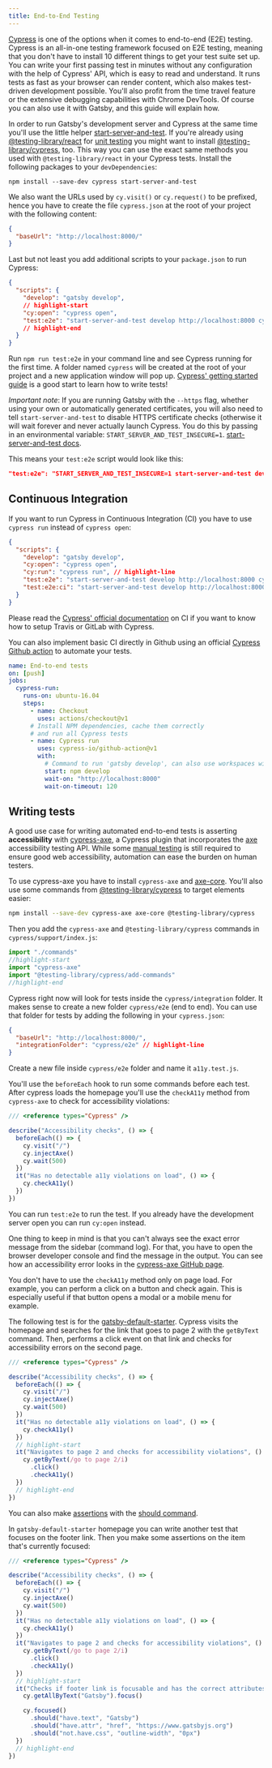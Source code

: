 ```yaml
---
title: End-to-End Testing
---
```


[Cypress](https://www.cypress.io/) is one of the options when it comes to end-to-end (E2E) testing. Cypress is an all-in-one testing framework focused on E2E testing, meaning that you don't have to install 10 different things to get your test suite set up. You can write your first passing test in minutes without any configuration with the help of Cypress' API, which is easy to read and understand. It runs tests as fast as your browser can render content, which also makes test-driven development possible. You'll also profit from the time travel feature or the extensive debugging capabilities with Chrome DevTools. Of course you can also use it with Gatsby, and this guide will explain how.

In order to run Gatsby's development server and Cypress at the same time you'll use the little helper [start-server-and-test](https://github.com/bahmutov/start-server-and-test). If you're already using [@testing-library/react](https://github.com/testing-library/react-testing-library) for [unit testing](/docs/unit-testing) you might want to install [@testing-library/cypress](https://github.com/testing-library/cypress-testing-library), too. This way you can use the exact same methods you used with `@testing-library/react` in your Cypress tests. Install the following packages to your `devDependencies`:

```shell
npm install --save-dev cypress start-server-and-test
```

We also want the URLs used by `cy.visit()` or `cy.request()` to be prefixed, hence you have to create the file `cypress.json` at the root of your project with the following content:

```json:title=cypress.json
{
  "baseUrl": "http://localhost:8000/"
}
```

Last but not least you add additional scripts to your `package.json` to run Cypress:

```json:title=package.json
{
  "scripts": {
    "develop": "gatsby develop",
    // highlight-start
    "cy:open": "cypress open",
    "test:e2e": "start-server-and-test develop http://localhost:8000 cy:open"
    // highlight-end
  }
}
```

Run `npm run test:e2e` in your command line and see Cypress running for the first time. A folder named `cypress` will be created at the root of your project and a new application window will pop up. [Cypress' getting started guide](https://docs.cypress.io/guides/getting-started/writing-your-first-test.html#) is a good start to learn how to write tests!

_Important note_: If you are running Gatsby with the `--https` flag, whether using your own or automatically generated certificates, you will also need to tell `start-server-and-test` to disable HTTPS certificate checks (otherwise it will wait forever and never actually launch Cypress. You do this by passing in an environmental variable: `START_SERVER_AND_TEST_INSECURE=1`. [start-server-and-test docs](https://github.com/bahmutov/start-server-and-test#disable-https-certificate-checks).

This means your `test:e2e` script would look like this:

```json:title=package.json
"test:e2e": "START_SERVER_AND_TEST_INSECURE=1 start-server-and-test develop http://localhost:8000 cy:open"
```

## Continuous Integration

If you want to run Cypress in Continuous Integration (CI) you have to use `cypress run` instead of `cypress open`:

```json:title=package.json
{
  "scripts": {
    "develop": "gatsby develop",
    "cy:open": "cypress open",
    "cy:run": "cypress run", // highlight-line
    "test:e2e": "start-server-and-test develop http://localhost:8000 cy:open",
    "test:e2e:ci": "start-server-and-test develop http://localhost:8000 cy:run" // highlight-line
  }
}
```

Please read the [Cypress' official documentation](https://docs.cypress.io/guides/guides/continuous-integration.html) on CI if you want to know how to setup Travis or GitLab with Cypress.

You can also implement basic CI directly in Github using an official [Cypress Github action](https://github.com/cypress-io/github-action) to automate your tests.

```yml
name: End-to-end tests
on: [push]
jobs:
  cypress-run:
    runs-on: ubuntu-16.04
    steps:
      - name: Checkout
        uses: actions/checkout@v1
      # Install NPM dependencies, cache them correctly
      # and run all Cypress tests
      - name: Cypress run
        uses: cypress-io/github-action@v1
        with:
          # Command to run 'gatsby develop', can also use workspaces with 'yarn workspace site develop'
          start: npm develop
          wait-on: "http://localhost:8000"
          wait-on-timeout: 120
```

## Writing tests

A good use case for writing automated end-to-end tests is asserting **accessibility** with [cypress-axe](https://github.com/avanslaars/cypress-axe), a Cypress plugin that incorporates the [axe](https://deque.com/axe) accessibility testing API. While some [manual testing](https://www.smashingmagazine.com/2018/09/importance-manual-accessibility-testing/) is still required to ensure good web accessibility, automation can ease the burden on human testers.

To use cypress-axe you have to install `cypress-axe` and [axe-core](https://github.com/dequelabs/axe-core). You'll also use some commands from [@testing-library/cypress](https://testing-library.com/docs/cypress-testing-library/intro) to target elements easier:

```bash
npm install --save-dev cypress-axe axe-core @testing-library/cypress
```

Then you add the `cypress-axe` and `@testing-library/cypress` commands in `cypress/support/index.js`:

```js:title=cypress/support/index.js
import "./commands"
//highlight-start
import "cypress-axe"
import "@testing-library/cypress/add-commands"
//highlight-end
```

Cypress right now will look for tests inside the `cypress/integration` folder. It makes sense to create a new folder `cypress/e2e` (end to end). You can use that folder for tests by adding the following in your `cypress.json`:

```json:title=cypress.json
{
  "baseUrl": "http://localhost:8000/",
  "integrationFolder": "cypress/e2e" // highlight-line
}
```

Create a new file inside `cypress/e2e` folder and name it `a11y.test.js`.

You'll use the `beforeEach` hook to run some commands before each test. After cypress loads the homepage you'll use the `checkA11y` method from `cypress-axe` to check for accessibility violations:

```js:title=cypress/e2e/a11y.test.js
/// <reference types="Cypress" />

describe("Accessibility checks", () => {
  beforeEach(() => {
    cy.visit("/")
    cy.injectAxe()
    cy.wait(500)
  })
  it("Has no detectable a11y violations on load", () => {
    cy.checkA11y()
  })
})
```

You can run `test:e2e` to run the test. If you already have the development server open you can run `cy:open` instead.

One thing to keep in mind is that you can't always see the exact error message from the sidebar (command log). For that, you have to open the browser developer console and find the message in the output. You can see how an accessibility error looks in the [cypress-axe GitHub page](https://github.com/avanslaars/cypress-axe#output).

You don't have to use the `checkA11y` method only on page load. For example, you can perform a click on a button and check again. This is especially useful if that button opens a modal or a mobile menu for example.

The following test is for the [gatsby-default-starter](https://github.com/gatsbyjs/gatsby-starter-default). Cypress visits the homepage and searches for the link that goes to page 2 with the `getByText` command. Then, performs a click event on that link and checks for accessibility errors on the second page.

```js:title=cypress/e2e/a11y.test.js
/// <reference types="Cypress" />

describe("Accessibility checks", () => {
  beforeEach(() => {
    cy.visit("/")
    cy.injectAxe()
    cy.wait(500)
  })
  it("Has no detectable a11y violations on load", () => {
    cy.checkA11y()
  })
  // highlight-start
  it("Navigates to page 2 and checks for accessibility violations", () => {
    cy.getByText(/go to page 2/i)
      .click()
      .checkA11y()
  })
  // highlight-end
})
```

You can also make [assertions](https://docs.cypress.io/guides/core-concepts/introduction-to-cypress.html#Assertions) with the [should command](https://docs.cypress.io/api/commands/should.html#Syntax).

In `gatsby-default-starter` homepage you can write another test that focuses on the footer link. Then you make some assertions on the item that's currently focused:

```js:title=cypress/e2e/a11y.test.js
/// <reference types="Cypress" />

describe("Accessibility checks", () => {
  beforeEach(() => {
    cy.visit("/")
    cy.injectAxe()
    cy.wait(500)
  })
  it("Has no detectable a11y violations on load", () => {
    cy.checkA11y()
  })
  it("Navigates to page 2 and checks for accessibility violations", () => {
    cy.getByText(/go to page 2/i)
      .click()
      .checkA11y()
  })
  // highlight-start
  it("Checks if footer link is focusable and has the correct attributes", () => {
    cy.getAllByText("Gatsby").focus()

    cy.focused()
      .should("have.text", "Gatsby")
      .should("have.attr", "href", "https://www.gatsbyjs.org")
      .should("not.have.css", "outline-width", "0px")
  })
  // highlight-end
})
```
